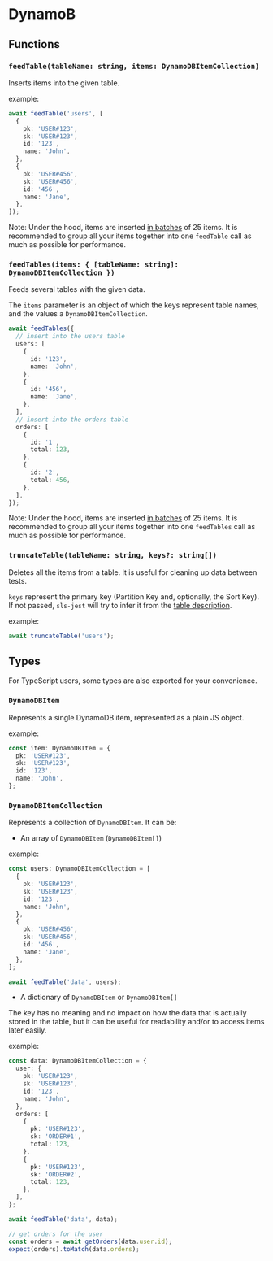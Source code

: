 # DynamoB

## Functions

### `feedTable(tableName: string, items: DynamoDBItemCollection)`

Inserts items into the given table.

example:

```typescript
await feedTable('users', [
  {
    pk: 'USER#123',
    sk: 'USER#123',
    id: '123',
    name: 'John',
  },
  {
    pk: 'USER#456',
    sk: 'USER#456',
    id: '456',
    name: 'Jane',
  },
]);
```

Note: Under the hood, items are inserted [in batches](https://docs.aws.amazon.com/amazondynamodb/latest/APIReference/API_BatchWriteItem.html) of 25 items. It is recommended to group all your items together into one `feedTable` call as much as possible for performance.

### `feedTables(items: { [tableName: string]: DynamoDBItemCollection })`

Feeds several tables with the given data.

The `items` parameter is an object of which the keys represent table names, and the values a `DynamoDBItemCollection`.

```typescript
await feedTables({
  // insert into the users table
  users: [
    {
      id: '123',
      name: 'John',
    },
    {
      id: '456',
      name: 'Jane',
    },
  ],
  // insert into the orders table
  orders: [
    {
      id: '1',
      total: 123,
    },
    {
      id: '2',
      total: 456,
    },
  ],
});
```

Note: Under the hood, items are inserted [in batches](https://docs.aws.amazon.com/amazondynamodb/latest/APIReference/API_BatchWriteItem.html) of 25 items. It is recommended to group all your items together into one `feedTables` call as much as possible for performance.

### `truncateTable(tableName: string, keys?: string[])`

Deletes all the items from a table. It is useful for cleaning up data between tests.

`keys` represent the primary key (Partition Key and, optionally, the Sort Key). If not passed, `sls-jest` will try to infer it from the [table description](https://docs.aws.amazon.com/amazondynamodb/latest/APIReference/API_DescribeTable.html).

example:

```typescript
await truncateTable('users');
```

## Types

For TypeScript users, some types are also exported for your convenience.

### `DynamoDBItem`

Represents a single DynamoDB item, represented as a plain JS object.

example:

```typescript
const item: DynamoDBItem = {
  pk: 'USER#123',
  sk: 'USER#123',
  id: '123',
  name: 'John',
};
```

### `DynamoDBItemCollection`

Represents a collection of `DynamoDBItem`. It can be:

- An array of `DynamoDBItem` (`DynamoDBItem[]`)

example:

```typescript
const users: DynamoDBItemCollection = [
  {
    pk: 'USER#123',
    sk: 'USER#123',
    id: '123',
    name: 'John',
  },
  {
    pk: 'USER#456',
    sk: 'USER#456',
    id: '456',
    name: 'Jane',
  },
];

await feedTable('data', users);
```

- A dictionary of `DynamoDBItem` or `DynamoDBItem[]`

The key has no meaning and no impact on how the data that is actually stored in the table, but it can be useful for readability and/or to access items later easily.

example:

```typescript
const data: DynamoDBItemCollection = {
  user: {
    pk: 'USER#123',
    sk: 'USER#123',
    id: '123',
    name: 'John',
  },
  orders: [
    {
      pk: 'USER#123',
      sk: 'ORDER#1',
      total: 123,
    },
    {
      pk: 'USER#123',
      sk: 'ORDER#2',
      total: 123,
    },
  ],
};

await feedTable('data', data);

// get orders for the user
const orders = await getOrders(data.user.id);
expect(orders).toMatch(data.orders);
```
